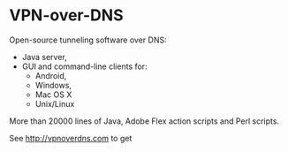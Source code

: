 # VPN-over-DNS

Open-source tunneling software over DNS:
- Java server,
- GUI and command-line clients for:
  - Android,
  - Windows,
  - Mac OS X
  - Unix/Linux

More than 20000 lines of Java, Adobe Flex action scripts and Perl scripts.

See http://vpnoverdns.com to get
